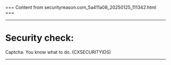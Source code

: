 === Content from securityreason.com_5a411a08_20250125_111342.html ===


---

# Security check:

Captcha. You know what to do. (CXSECURITYIDS)

---


